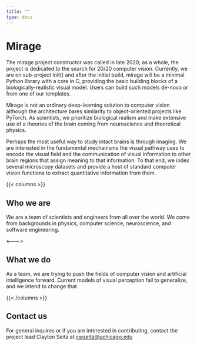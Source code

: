 ```yaml
---
title: ""
type: docs
---
```


# Mirage

The mirage project constructor was called in late 2020; as a whole, the project
is dedicated to the search for 20/20 computer vision. Currently, we are on
sub-project init() and after the initial build, mirage will be a minimal Python
library with a core in C, providing the basic building blocks of a
biologically-realistic visual model. Users can build such models de-novo
or from one of our templates.

Mirage is not an ordinary deep-learning solution to computer vision although
the architecture bares similarity to object-oriented projects like PyTorch. As
scientists, we prioritize biological realism and make extensive use of a
theories of the brain coming from neuroscience and theoretical physics.

Perhaps the most useful way to study intact brains is through imaging.
We are interested in the fundamental mechanisms the visual pathway uses
to encode the visual field and the communication of visual information
to other brain regions that assign meaning to that information. To that end,
we index several microscopy datasets and provide a host of standard
computer vision functions to extract quantitative information from them.

{{< columns >}}

## Who we are

We are a team of scientists and engineers from all over the world. We come
from backgrounds in physics, computer science, neuroscience, and
software engineering.

<--->

## What we do

As a team, we are trying to push the fields of computer vision
and artificial intelligence forward. Current models of visual
perception fail to generalize, and we intend to change that.

{{< /columns >}}

## Contact us

For general inquires or if you are interested
in contributing, contact the project lead
Clayton Seitz at cwseitz@uchicago.edu
